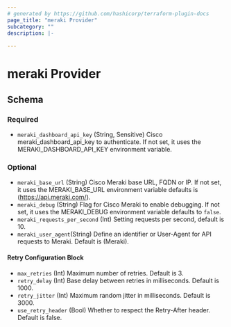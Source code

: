 ```yaml
---
# generated by https://github.com/hashicorp/terraform-plugin-docs
page_title: "meraki Provider"
subcategory: ""
description: |-
  
---
```


# meraki Provider





<!-- schema generated by tfplugindocs -->
## Schema

### Required
- `meraki_dashboard_api_key` (String, Sensitive) Cisco  meraki_dashboard_api_key to authenticate. If not set, it uses the MERAKI_DASHBOARD_API_KEY environment variable.

### Optional

- `meraki_base_url` (String) Cisco Meraki base URL, FQDN or IP. If not set, it uses the MERAKI_BASE_URL environment variable defaults is (https://api.meraki.com/).
- `meraki_debug` (String) Flag for Cisco Meraki to enable debugging. If not set, it uses the MERAKI_DEBUG environment variable defaults to `false`.
- `meraki_requests_per_second` (Int) Setting requests per second, default is 10.
- `meraki_user_agent`(String) Define an identifier or User-Agent for API requests to Meraki. Default is (Meraki).

#### Retry Configuration Block
- `max_retries` (Int) Maximum number of retries. Default is 3.
- `retry_delay` (Int) Base delay between retries in milliseconds. Default is 1000.
- `retry_jitter` (Int) Maximum random jitter in milliseconds. Default is 3000.
- `use_retry_header` (Bool) Whether to respect the Retry-After header. Default is false.
